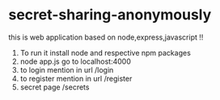 # secret-sharing-anonymously

this is web application based on node,express,javascript 
!!
1) To run it install node and respective npm packages 
2) node app.js go to localhost:4000
3) to login mention in url /login
4) to register mention in url /register
5) secret page /secrets


